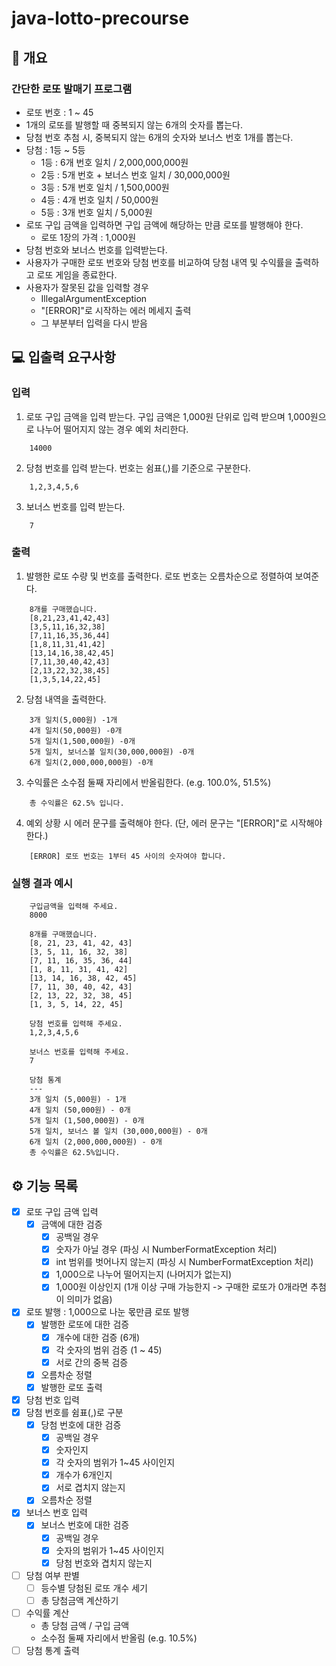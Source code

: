 # java-lotto-precourse

## 📑 개요

### 간단한 로또 발매기 프로그램

- 로또 번호 : 1 ~ 45
- 1개의 로또를 발행할 때 중복되지 않는 6개의 숫자를 뽑는다.
- 당첨 번호 추첨 시, 중복되지 않는 6개의 숫자와 보너스 번호 1개를 뽑는다.
- 당첨 : 1등 ~ 5등
    - 1등 : 6개 번호 일치 / 2,000,000,000원
    - 2등 : 5개 번호 + 보너스 번호 일치 / 30,000,000원
    - 3등 : 5개 번호 일치 / 1,500,000원
    - 4등 : 4개 번호 일치 / 50,000원
    - 5등 : 3개 번호 일치 / 5,000원
- 로또 구입 금액을 입력하면 구입 금액에 해당하는 만큼 로또를 발행해야 한다.
    - 로또 1장의 가격 : 1,000원
- 당첨 번호와 보너스 번호를 입력받는다.
- 사용자가 구매한 로또 번호와 당첨 번호를 비교하여 당첨 내역 및 수익률을 출력하고 로또 게임을 종료한다.
- 사용자가 잘못된 값을 입력할 경우
    - IllegalArgumentException
    - "[ERROR]"로 시작하는 에러 메세지 출력
    - 그 부분부터 입력을 다시 받음

## 💻 입출력 요구사항

### 입력

1. 로또 구입 금액을 입력 받는다. 구입 금액은 1,000원 단위로 입력 받으며 1,000원으로 나누어 떨어지지 않는 경우 예외 처리한다.

```
    14000
```

2. 당첨 번호를 입력 받는다. 번호는 쉼표(,)를 기준으로 구분한다.

```
    1,2,3,4,5,6
```

3. 보너스 번호를 입력 받는다.

```
    7
```

### 출력

1. 발행한 로또 수량 및 번호를 출력한다. 로또 번호는 오름차순으로 정렬하여 보여준다.

```
    8개를 구매했습니다.
    [8,21,23,41,42,43]
    [3,5,11,16,32,38]
    [7,11,16,35,36,44]
    [1,8,11,31,41,42]
    [13,14,16,38,42,45]
    [7,11,30,40,42,43]
    [2,13,22,32,38,45]
    [1,3,5,14,22,45]
```

2. 당첨 내역을 출력한다.

```
    3개 일치(5,000원) -1개
    4개 일치(50,000원) -0개
    5개 일치(1,500,000원) -0개
    5개 일치, 보너스볼 일치(30,000,000원) -0개
    6개 일치(2,000,000,000원) -0개
```

3. 수익률은 소수점 둘째 자리에서 반올림한다. (e.g. 100.0%, 51.5%)

```
    총 수익률은 62.5% 입니다.
```

4. 예외 상황 시 에러 문구를 출력해야 한다. (단, 에러 문구는 "[ERROR]"로 시작해야 한다.)

```
    [ERROR] 로또 번호는 1부터 45 사이의 숫자여야 합니다.
```

### 실행 결과 예시

```
    구입금액을 입력해 주세요.
    8000
    
    8개를 구매했습니다.
    [8, 21, 23, 41, 42, 43] 
    [3, 5, 11, 16, 32, 38] 
    [7, 11, 16, 35, 36, 44] 
    [1, 8, 11, 31, 41, 42] 
    [13, 14, 16, 38, 42, 45] 
    [7, 11, 30, 40, 42, 43] 
    [2, 13, 22, 32, 38, 45] 
    [1, 3, 5, 14, 22, 45]
    
    당첨 번호를 입력해 주세요.
    1,2,3,4,5,6
    
    보너스 번호를 입력해 주세요.
    7
    
    당첨 통계
    ---
    3개 일치 (5,000원) - 1개
    4개 일치 (50,000원) - 0개
    5개 일치 (1,500,000원) - 0개
    5개 일치, 보너스 볼 일치 (30,000,000원) - 0개
    6개 일치 (2,000,000,000원) - 0개
    총 수익률은 62.5%입니다.
```

## ⚙️ 기능 목록

- [X] 로또 구입 금액 입력
    - [X] 금액에 대한 검증
        - [X] 공백일 경우
        - [X] 숫자가 아닐 경우 (파싱 시 NumberFormatException 처리)
        - [X] int 범위를 벗어나지 않는지 (파싱 시 NumberFormatException 처리)
        - [X] 1,000으로 나누어 떨어지는지 (나머지가 없는지)
        - [X] 1,000원 이상인지 (1개 이상 구매 가능한지 -> 구매한 로또가 0개라면 추첨이 의미가 없음)
- [X] 로또 발행 : 1,000으로 나눈 몫만큼 로또 발행
    - [X] 발행한 로또에 대한 검증
        - [X] 개수에 대한 검증 (6개)
        - [X] 각 숫자의 범위 검증 (1 ~ 45)
        - [X] 서로 간의 중복 검증
    - [X] 오름차순 정렬
    - [X] 발행한 로또 출력
- [X] 당첨 번호 입력
- [X] 당첨 번호를 쉼표(,)로 구분
    - [X] 당첨 번호에 대한 검증
        - [X] 공백일 경우
        - [X] 숫자인지
        - [X] 각 숫자의 범위가 1~45 사이인지
        - [X] 개수가 6개인지
        - [X] 서로 겹치지 않는지
    - [X] 오름차순 정렬
- [X] 보너스 번호 입력
    - [X] 보너스 번호에 대한 검증
        - [X] 공백일 경우
        - [X] 숫자의 범위가 1~45 사이인지
        - [X] 당첨 번호와 겹치지 않는지
- [ ] 당첨 여부 판별
    - [ ] 등수별 당첨된 로또 개수 세기
    - [ ] 총 당첨금액 계산하기
- [ ] 수익률 계산
    - 총 당첨 금액 / 구입 금액
    - 소수점 둘째 자리에서 반올림 (e.g. 10.5%)
- [ ] 당첨 통계 출력